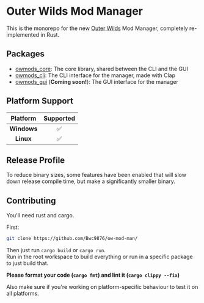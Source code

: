 # Outer Wilds Mod Manager

This is the monorepo for the new [Outer Wilds](https://www.mobiusdigitalgames.com/outer-wilds.html) Mod Manager, completely re-implemented in Rust.

## Packages

- [owmods_core](owmods_core): The core library, shared between the CLI and the GUI
- [owmods_cli](owmods_cli): The CLI interface for the manager, made with Clap
- [owmods_gui](#) (**Coming soon!**): The GUI interface for the manager

## Platform Support

| **Platform** | **Supported** |
|:------------:|:-------------:|
| **Windows**  | ✅             |
| **Linux**    | ✅             |
  

## Release Profile

To reduce binary sizes, some features have been enabled that will slow down release compile time, but make a significantly smaller binary.

## Contributing

You'll need rust and cargo.

First:
```sh
git clone https://github.com/Bwc9876/ow-mod-man/
```

Then just run `cargo build` or `cargo run`.  
Run in the root workspace to build everything or run in a specific package to just build that.

**Please format your code (`cargo fmt`) and lint it (`cargo clippy --fix`)**

Also make sure if you're working on platform-specific behaviour to test it on all platforms.